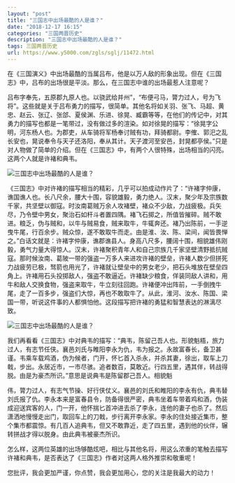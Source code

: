 ```yaml
---
layout: "post"
title: "三国志中出场最酷的人是谁？"
date: "2018-12-17 16:15"
categories: "三国两晋历史"
description: "三国志中出场最酷的人是谁？"
tags: 三国两晋历史
url: https://www.y5000.com/zgls/sglj/11472.html
---
```






在《三国演义》中出场最酷的当属吕布，他是以万人敌的形象出现。但在《三国志》中，吕布的出场很是平淡。那么，在三国志中谁的出场最惹人注意呢？

吕布字奉先，五原郡九原人也。以骁武给并州”，“布便弓马，膂力过人，号为飞将”。这些就是关于吕布勇力的描写，很简单。其他名将如关羽、张飞、马超、黄忠、赵云、张辽、张郃、夏侯渊、乐进、徐晃、臧霸等等，在他们的传记中，对其勇力的描写也都是一笔带过，没有做过多的渲染。如对徐晃的描写：“徐晃字公明，河东杨人也。为郡吏，从车骑将军杨奉讨贼有功，拜骑都尉。李傕、郭汜之乱长安也，晃说奉令与天子还洛阳，奉从其计。天子渡河至安邑，封晃都亭侯。”只是对人物做了简单的介绍。但在《三国志》中，有两个人很特殊，出场相当的闪亮。这两个人就是许褚和典韦。

![三国志中出场最酷的人是谁？](/uploads/allimg/170119/6-1F11914300E53.JPG)

《三国志》中对许褚的描写相当的精彩，几乎可以拍成动作片了：“许褚字仲康，谯国谯人也。长八尺余，腰大十围，容貌雄毅，勇力绝人。汉末，聚少年及宗族数千家，共坚壁以御寇。时汝南葛贼万余人攻褚壁，褚众不少敌，力战疲极。兵矢尽，乃令壁中男女，聚治石如杆斗者置四隅。褚飞石掷之，所值皆摧碎。贼不敢进。粮乏，伪与贼和，以牛与贼易食，贼来取牛，牛辄奔还。褚乃出陈前，一手逆曳牛尾，行百余步。贼众惊，遂不敢取牛而走。由是淮、汝、陈、梁间，闻皆畏惮之。”白话文就是：许褚字仲康，谯郡谯县人。身高八尺多，腰阔十围，相貌雄伟刚毅，勇气力量大得惊人。汉末，许褚聚积青年人和自己宗族几千家坚壁清野抵抗贼寇。那时候汝南、葛陂一带的强盗一万多人来进攻许褚的壁垒，许褚人数少但拼死力战疲劳已极，驽箭也用光了，许褚就让壁垒中的男女老少，把石头堆放在壁垒四角上。许褚用石头投掷敌人，强盗不敢逼近。许褚缺少粮食，佯装同敌人讲和，用牛和敌人交换食物，强盗来取牛，牛立刻往回跑。许褚便冲出阵前，一手倒拽牛尾，走了一百多步，强盗们大惊，再也不敢取牛了。从此，淮河、汝水、陈国、梁国一带，听说这件事的人都惧怕他。这段描写把许褚的勇猛和智慧表达的淋漓尽致。

![三国志中出场最酷的人是谁？](/uploads/allimg/170119/6-1F1191430541G.JPG)

我们再看看《三国志》中对典韦的描写：“典韦，陈留己吾人也。形貌魁梧，旅力过人，有志节任侠。襄邑刘氏与睢阳李永为仇，韦为报之。永故富春长，备卫甚谨。韦乘车载鸡酒，伪为候者，门开，怀匕首入杀永，并杀其妻，徐出，取车上刀戟，步出。永居近市，一市尽骇。追者数百，莫敢近。行四五里，遇其伴，转战得脱。由是为豪杰所识。”意思是说典韦是陈留郡己吾人。相貌魁

伟，膂力过人，有志气节操、好行侠仗义。襄邑的刘氏和睢阳的李永有仇，典韦替刘氏报了仇。李永本来是富春县令，防备得很严密，典韦坐着车带着鸡和酒，伪装成迎送宾客的人，门一开，他怀揣匕首冲进去杀了李永，连他的妻子也杀了。然后潇洒地慢慢走出门，取回车上的刀戟，步行离开李永家。李永的住处接近集市，整个集市都震惊。有几百人追典韦，但又不敢靠近，走了四五里，遇到他的伙伴，辗转拼战才得以脱身。由此典韦被豪杰所识。

怎么样，这两位英雄的出场够酷炫吧，相比与其他名将，用这么浓重的笔触去描写许褚和典韦，是否表达了《三国志》作者对这两人格外推崇和敬重呢！

您批评，我会更加严谨，你点赞，我会更加用心，您的关注是我最大的动力！
